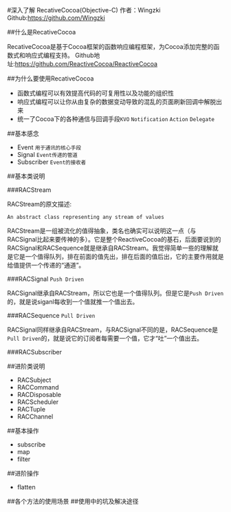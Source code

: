 #深入了解 RecativeCocoa(Objective-C)
作者：Wingzki Github:<https://github.com/Wingzki>

##什么是RecativeCocoa

RecativeCocoa是基于Cocoa框架的函数响应编程框架，为Cocoa添加完整的函数式和响应式编程支持。
Github地址:<https://github.com/ReactiveCocoa/ReactiveCocoa>


##为什么要使用RecativeCocoa

* 函数式编程可以有效提高代码的可复用性以及功能的组织性
* 响应式编程可以让你从由复杂的数据变动导致的混乱的页面刷新回调中解脱出来
* 统一了Cocoa下的各种通信与回调手段`KVO` `Notification` `Action` `Delegate`

##基本感念

* Event `用于通讯的核心手段`
* Signal `Event传递的管道`
* Subscriber `Event的接收者`

##基本类说明

###RACStream

RACStream的原文描述:

 ```
 An abstract class representing any stream of values
 ```
 
RACStream是一组被流化的值得抽象，类名也确实可以说明这一点（与RACSignal比起来要传神的多）。它是整个ReactiveCocoa的基石，后面要说到的RACSignal和RACSequence就是继承自RACStream。我觉得简单一些的理解就是它是一个值得队列，排在前面的值先出，排在后面的值后出，它的主要作用就是给值提供一个传递的“通道”。

###RACSignal `Push Driven`

RACSignal继承自RACStream，所以它也是一个值得队列。但是它是`Push Driven`的，就是说siganl每收到一个值就推一个值出去。

###RACSequence `Pull Driven`

RACSignal同样继承自RACStream，与RACSignal不同的是，RACSequence是`Pull Driven`的，就是说它的订阅者每需要一个值，它才“吐”一个值出去。

###RACSubscriber

##进阶类说明

* RACSubject
* RACCommand
* RACDisposable
* RACScheduler
* RACTuple
* RACChannel

##基本操作

* subscribe
* map
* filter

##进阶操作

* flatten

##各个方法的使用场景
##使用中的坑及解决途径




